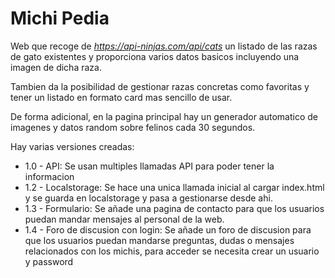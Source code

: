 # Michi Pedia

Web que recoge de *https://api-ninjas.com/api/cats* un listado de las razas de gato existentes y proporciona varios datos basicos incluyendo una imagen de dicha raza.

Tambien da la posibilidad de gestionar razas concretas como favoritas y tener un listado en formato card mas sencillo de usar.

De forma adicional, en la pagina principal hay un generador automatico de imagenes y datos random sobre felinos cada 30 segundos.

Hay varias versiones creadas:
- 1.0 - API: Se usan multiples llamadas API para poder tener la informacion
- 1.2 - Localstorage: Se hace una unica llamada inicial al cargar index.html y se guarda en localstorage y pasa a gestionarse desde ahi.
- 1.3 - Formulario: Se añade una pagina de contacto para que los usuarios puedan mandar mensajes al personal de la web.
- 1.4 - Foro de discusion con login: Se añade un foro de discusion para que los usuarios puedan mandarse preguntas, dudas o mensajes relacionados con los michis, para acceder se necesita crear un usuario y password